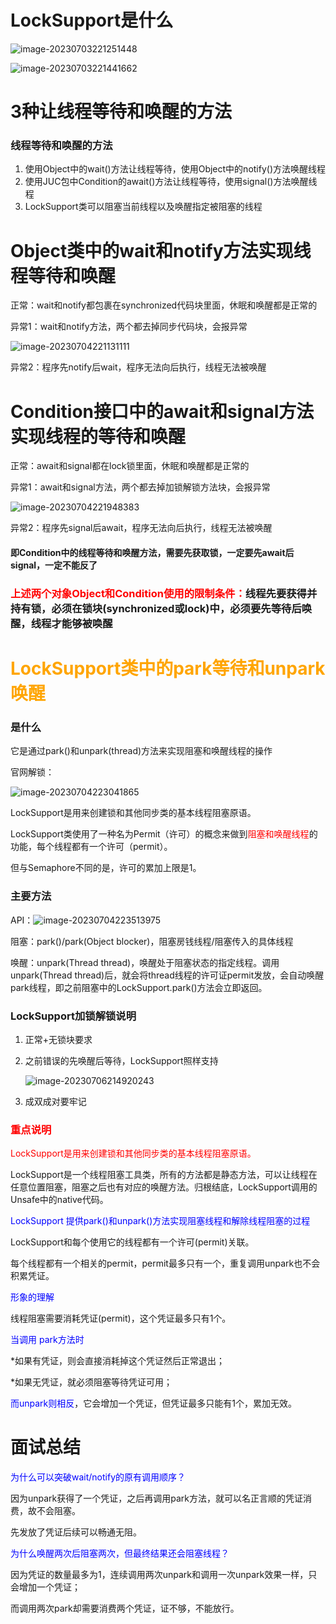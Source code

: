 # LockSupport是什么

![image-20230703221251448](images/7.LockSupport.png)

![image-20230703221441662](images/8.LockSupport是什么.png)

# 3种让线程等待和唤醒的方法

### 线程等待和唤醒的方法

1. 使用Object中的wait()方法让线程等待，使用Object中的notify()方法唤醒线程
2. 使用JUC包中Condition的await()方法让线程等待，使用signal()方法唤醒线程
3. LockSupport类可以阻塞当前线程以及唤醒指定被阻塞的线程

# Object类中的wait和notify方法实现线程等待和唤醒

正常：wait和notify都包裹在synchronized代码块里面，休眠和唤醒都是正常的

异常1：wait和notify方法，两个都去掉同步代码块，会报异常

![image-20230704221131111](images/9wait和notify异常.png)

异常2：程序先notify后wait，程序无法向后执行，线程无法被唤醒

# Condition接口中的await和signal方法实现线程的等待和唤醒

正常：await和signal都在lock锁里面，休眠和唤醒都是正常的

异常1：await和signal方法，两个都去掉加锁解锁方法块，会报异常

![image-20230704221948383](C:\Users\asus\AppData\Roaming\Typora\typora-user-images\image-20230704221948383.png)

异常2：程序先signal后await，程序无法向后执行，线程无法被唤醒

#### 即Condition中的线程等待和唤醒方法，需要先获取锁，一定要先await后signal，一定不能反了

### <font color = 'red'>上述两个对象Object和Condition使用的限制条件：</font>线程先要获得并持有锁，必须在锁块(synchronized或lock)中，必须要先等待后唤醒，线程才能够被唤醒

# <font color = 'orange'>LockSupport类中的park等待和unpark唤醒</font>

### 是什么

它是通过park()和unpark(thread)方法来实现阻塞和唤醒线程的操作

官网解锁：

![image-20230704223041865](images/10.LockSupport官网解释.png)

LockSupport是用来创建锁和其他同步类的基本线程阻塞原语。

LockSupport类使用了一种名为Permit（许可）的概念来做到<font color = 'red'>阻塞和唤醒线程</font>的功能，每个线程都有一个许可（permit）。

但与Semaphore不同的是，许可的累加上限是1。

### 主要方法

API：![image-20230704223513975](images/11.LockSupport的API.png)

阻塞：park()/park(Object blocker)，阻塞房钱线程/阻塞传入的具体线程

唤醒：unpark(Thread thread)，唤醒处于阻塞状态的指定线程。调用unpark(Thread thread)后，就会将thread线程的许可证permit发放，会自动唤醒park线程，即之前阻塞中的LockSupport.park()方法会立即返回。

### LockSupport加锁解锁说明

1. 正常+无锁块要求

2. 之前错误的先唤醒后等待，LockSupport照样支持

   ![image-20230706214920243](images/12.LockSupport先解锁后加锁也能正常运行.png)

3. 成双成对要牢记

### <font color = 'red'>重点说明</font>

<font color = 'red'>LockSupport是用来创建锁和其他同步类的基本线程阻塞原语。</font>

LockSupport是一个线程阻塞工具类，所有的方法都是静态方法，可以让线程在任意位置阻塞，阻塞之后也有对应的唤醒方法。归根结底，LockSupport调用的Unsafe中的native代码。

<font color = 'blue'>LockSupport 提供park()和unpark()方法实现阻塞线程和解除线程阻塞的过程</font>

LockSupport和每个使用它的线程都有一个许可(permit)关联。

每个线程都有一个相关的permit，permit最多只有一个，重复调用unpark也不会积累凭证。

<font color = 'blue'>形象的理解</font>

线程阻塞需要消耗凭证(permit)，这个凭证最多只有1个。

<font color = 'blue'>当调用 park方法时</font>

*如果有凭证，则会直接消耗掉这个凭证然后正常退出；

*如果无凭证，就必须阻塞等待凭证可用；

<font color = 'blue'>而unpark则相反</font>，它会增加一个凭证，但凭证最多只能有1个，累加无效。

# 面试总结

<font color = 'blue'>为什么可以突破wait/notify的原有调用顺序？</font>

因为unpark获得了一个凭证，之后再调用park方法，就可以名正言顺的凭证消费，故不会阻塞。

先发放了凭证后续可以畅通无阻。

<font color = 'blue'>为什么唤醒两次后阻塞两次，但最终结果还会阻塞线程？</font>

因为凭证的数量最多为1，连续调用两次unpark和调用一次unpark效果一样，只会增加一个凭证；

而调用两次park却需要消费两个凭证，证不够，不能放行。















